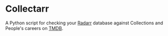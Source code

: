 # Collectarr

A Python script for checking your [Radarr](https://radarr.video/) database against Collections and People's careers on [TMDB](https://www.themoviedb.org/).
